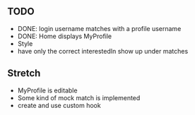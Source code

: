 

## TODO
- DONE: login username matches with  a profile username
- DONE: Home displays MyProfile
- Style
- have only the correct interestedIn show up under matches

## Stretch
- MyProfile is editable
- Some kind of mock match is implemented
- create and use custom hook